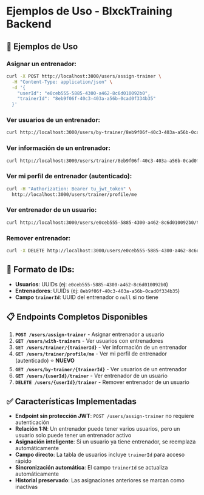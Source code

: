 # Ejemplos de Uso - BlxckTraining Backend

## 📝 **Ejemplos de Uso**

### **Asignar un entrenador:**
```bash
curl -X POST http://localhost:3000/users/assign-trainer \
  -H "Content-Type: application/json" \
  -d '{
    "userId": "e0ceb555-5885-4300-a462-8c6d010092b0",
    "trainerId": "8eb9f06f-40c3-403a-a56b-0cad0f334b35"
  }'
```

### **Ver usuarios de un entrenador:**
```bash
curl http://localhost:3000/users/by-trainer/8eb9f06f-40c3-403a-a56b-0cad0f334b35
```

### **Ver información de un entrenador:**
```bash
curl http://localhost:3000/users/trainer/8eb9f06f-40c3-403a-a56b-0cad0f334b35
```

### **Ver mi perfil de entrenador (autenticado):**
```bash
curl -H "Authorization: Bearer tu_jwt_token" \
  http://localhost:3000/users/trainer/profile/me
```

### **Ver entrenador de un usuario:**
```bash
curl http://localhost:3000/users/e0ceb555-5885-4300-a462-8c6d010092b0/trainer
```

### **Remover entrenador:**
```bash
curl -X DELETE http://localhost:3000/users/e0ceb555-5885-4300-a462-8c6d010092b0/trainer
```

## 🔑 **Formato de IDs:**

- **Usuarios**: UUIDs (ej: `e0ceb555-5885-4300-a462-8c6d010092b0`)
- **Entrenadores**: UUIDs (ej: `8eb9f06f-40c3-403a-a56b-0cad0f334b35`)
- **Campo `trainerId`**: UUID del entrenador o `null` si no tiene

## 📋 **Endpoints Completos Disponibles**

1. **`POST /users/assign-trainer`** - Asignar entrenador a usuario
2. **`GET /users/with-trainers`** - Ver usuarios con entrenadores
3. **`GET /users/trainer/{trainerId}`** - Ver información de un entrenador
4. **`GET /users/trainer/profile/me`** - Ver mi perfil de entrenador (autenticado) ⭐ **NUEVO**
5. **`GET /users/by-trainer/{trainerId}`** - Ver usuarios de un entrenador
6. **`GET /users/{userId}/trainer`** - Ver entrenador de un usuario
7. **`DELETE /users/{userId}/trainer`** - Remover entrenador de un usuario

## ✅ **Características Implementadas**

- **Endpoint sin protección JWT**: `POST /users/assign-trainer` no requiere autenticación
- **Relación 1:N**: Un entrenador puede tener varios usuarios, pero un usuario solo puede tener un entrenador activo
- **Asignación inteligente**: Si un usuario ya tiene entrenador, se reemplaza automáticamente
- **Campo directo**: La tabla de usuarios incluye `trainerId` para acceso rápido
- **Sincronización automática**: El campo `trainerId` se actualiza automáticamente
- **Historial preservado**: Las asignaciones anteriores se marcan como inactivas
